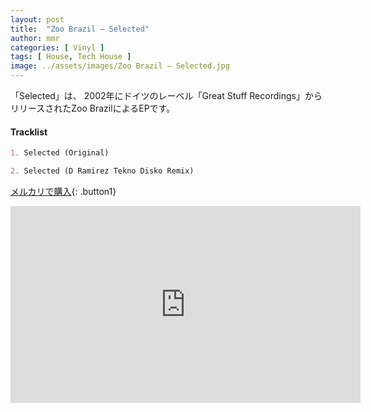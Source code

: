 ```yaml
---
layout: post
title:  "Zoo Brazil – Selected"
author: mmr
categories: [ Vinyl ]
tags: [ House, Tech House ]
image: ../assets/images/Zoo Brazil – Selected.jpg
---
```


「Selected」は、
2002年にドイツのレーベル「Great Stuff Recordings」からリリースされたZoo BrazilによるEPです。

#### Tracklist
```md
1. Selected (Original)

2. Selected (D Ramirez Tekno Disko Remix)
```

[メルカリで購入](https://jp.mercari.com/item/m50376658467?afid=6142608987){: .button1}

<iframe width="560" height="315" src="https://www.youtube.com/embed/fZCIMN23tdA?si=PQWcLlE0B9NfBY97" title="YouTube video player" frameborder="0" allow="accelerometer; autoplay; clipboard-write; encrypted-media; gyroscope; picture-in-picture; web-share" referrerpolicy="strict-origin-when-cross-origin" allowfullscreen></iframe>